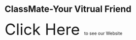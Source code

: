 # ClassMate-Your Vitrual Friend

<p>
  <a href="https://siddharthmaratha.github.io/ClassMate-YourVitrualFriend/" target="_blank" style="text-decoration:none; font-size: 50px;"> Click Here </a> 
  to see our Website
</p>
